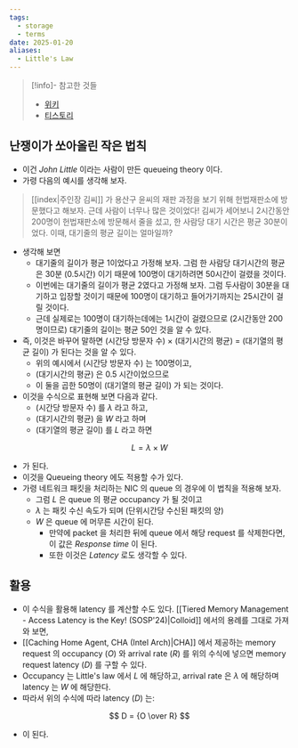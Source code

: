 ```yaml
---
tags:
  - storage
  - terms
date: 2025-01-20
aliases:
  - Little's Law
---
```

> [!info]- 참고한 것들
> - [위키](https://en.wikipedia.org/wiki/Little%27s_law)
> - [티스토리](https://performance.tistory.com/3)

## 난쟁이가 쏘아올린 작은 법칙

- 이건 *John Little* 이라는 사람이 만든 queueing theory 이다.
- 가령 다음의 예시를 생각해 보자.

> [[index|주인장 김씨]] 가 용산구 윤씨의 재판 과정을 보기 위해 헌법재판소에 방문했다고 해보자.
> 근데 사람이 너무나 많은 것이었다! 김씨가 세어보니 2시간동안 200명이 헌법재판소에 방문해서 줄을 섰고, 한 사람당 대기 시간은 평균 30분이었다.
> 이때, 대기줄의 평균 길이는 얼마일까?

- 생각해 보면
	- 대기줄의 길이가 평균 1이었다고 가정해 보자. 그럼 한 사람당 대기시간의 평균은 30분 (0.5시간) 이기 때문에 100명이 대기하려면 50시간이 걸렸을 것이다.
	- 이번에는 대기줄의 길이가 평균 2였다고 가정해 보자. 그럼 두사람이 30분을 대기하고 입장할 것이기 때문에 100명이 대기하고 들어가기까지는 25시간이 걸릴 것이다.
	- 근데 실제로는 100명이 대기하는데에는 1시간이 걸렸으므로 (2시간동안 200명이므로) 대기줄의 길이는 평균 50인 것을 알 수 있다.
- 즉, 이것은 바꾸어 말하면 (시간당 방문자 수) $\times$ (대기시간의 평균) = (대기열의 평균 길이) 가 된다는 것을 알 수 있다.
	- 위의 예시에서 (시간당 방문자 수) 는 100명이고,
	- (대기시간의 평균) 은 0.5 시간이었으므로
	- 이 둘을 곱한 50명이 (대기열의 평균 길이) 가 되는 것이다.
- 이것을 수식으로 표현해 보면 다음과 같다.
	- (시간당 방문자 수) 를 $\lambda$ 라고 하고,
	- (대기시간의 평균) 을 $W$ 라고 하며
	- (대기열의 평균 길이) 를 $L$ 라고 하면

$$
L = \lambda \times W
$$

- 가 된다.
- 이것을 Queueing theory 에도 적용할 수가 있다.
- 가령 네트워크 패킷을 처리하는 NIC 의 queue 의 경우에 이 법칙을 적용해 보자.
	- 그럼 $L$ 은 queue 의 평균 occupancy 가 될 것이고
	- $\lambda$ 는 패킷 수신 속도가 되며 (단위시간당 수신된 패킷의 양)
	- $W$ 은 queue 에 머무른 시간이 된다.
		- 만약에 packet 을 처리한 뒤에 queue 에서 해당 request 를 삭제한다면, 이 값은 *Response time* 이 된다.
		- 또한 이것은 *Latency* 로도 생각할 수 있다.

## 활용

- 이 수식을 활용해 latency 를 계산할 수도 있다. [[Tiered Memory Management - Access Latency is the Key! (SOSP'24)|Colloid]] 에서의 용례를 그대로 가져와 보면,
- [[Caching Home Agent, CHA (Intel Arch)|CHA]] 에서 제공하는 memory request 의 occupancy ($O$) 와 arrival rate ($R$) 를 위의 수식에 넣으면 memory request latency ($D$) 를 구할 수 있다.
- Occupancy 는 Little's law 에서 $L$ 에 해당하고, arrival rate 은 $\lambda$ 에 해당하며 latency 는 $W$ 에 해당한다.
- 따라서 위의 수식에 따라 latency ($D$) 는:

$$
D = {O \over R}
$$

- 이 된다.